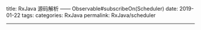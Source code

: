 title: RxJava 源码解析 —— Observable#subscribeOn(Scheduler)
date: 2019-01-22
tags:
categories: RxJava
permalink: RxJava/scheduler

-------